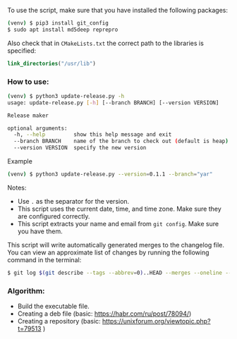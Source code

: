 To use the script, make sure that you have installed the following packages:
```bash
(venv) $ pip3 install git_config
$ sudo apt install md5deep reprepro
```
Also check that in `CMakeLists.txt` the correct path to the libraries is specified: 
```cmake
link_directories("/usr/lib")
```

### How to use:
```bash
(venv) $ python3 update-release.py -h
usage: update-release.py [-h] [--branch BRANCH] [--version VERSION]

Release maker

optional arguments:
  -h, --help         show this help message and exit
  --branch BRANCH    name of the branch to check out (default is heap)
  --version VERSION  specify the new version
```
Example
```bash
(venv) $ python3 update-release.py --version=0.1.1 --branch="yar"
```
Notes: 
* Use `.` as the separator for the version.
* This script uses the current date, time, and time zone. Make sure they are configured correctly.
* This script extracts your name and email from `git config`. Make sure you have them.

This script will write automatically generated merges to the changelog file.
You can view an approximate list of changes by running the following command in the terminal:

```bash
$ git log $(git describe --tags --abbrev=0)..HEAD --merges --oneline --format="  * %h %s by %an <%aE>"
```

### Algorithm:
* Build the executable file. 
* Creating a deb file (basic: https://habr.com/ru/post/78094/)
* Creating a repository (basic: https://unixforum.org/viewtopic.php?t=79513 )
